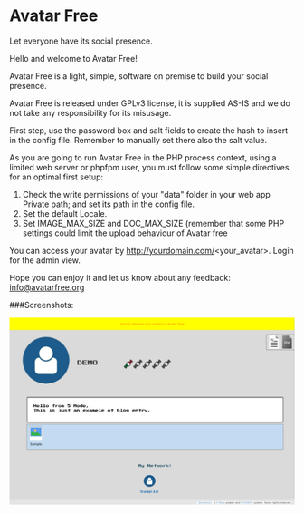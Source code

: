 # Avatar Free
Let everyone have its social presence.<br>

Hello and welcome to Avatar Free!<br>
	  
Avatar Free is a light, simple, software on premise to build your social presence.<br>
	   
Avatar Free is released under GPLv3 license, it is supplied AS-IS and we do not take any responsibility for its misusage.<br>
	   
First step, use the password box and salt fields to create the hash to insert in the config file. Remember to manually set there also the salt value.<br>
	   
As you are going to run Avatar Free in the PHP process context, using a limited web server or phpfpm user, you must follow some simple directives for an optimal first setup:<br>

<ol>
<li>Check the write permissions of your "data" folder in your web app Private path; and set its path in the config file.</li>
<li>Set the default Locale.</li>
<li>Set IMAGE_MAX_SIZE and DOC_MAX_SIZE (remember that some PHP settings could limit the upload behaviour of Avatar free</li>
</ol> 

You can access your avatar by http://yourdomain.com/<your_avatar>. Login for the admin view.<br>

Hope you can enjoy it and let us know about any feedback: <a href="mailto:info@avatarfree.org" style="color:#e6d236;">info@avatarfree.org</a>
	
###Screenshots:

![Avatar Free in action](/Public/res/screenshot1.png)<br>
